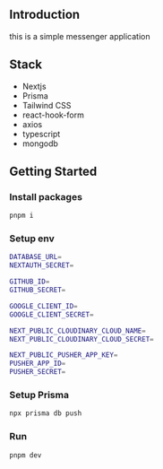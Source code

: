 ## Introduction
this is a simple messenger application
## Stack

- Nextjs
- Prisma
- Tailwind CSS
- react-hook-form
- axios
- typescript
- mongodb

## Getting Started
### Install packages

```bash
pnpm i
```

### Setup env

```bash
DATABASE_URL=
NEXTAUTH_SECRET=

GITHUB_ID=
GITHUB_SECRET=

GOOGLE_CLIENT_ID=
GOOGLE_CLIENT_SECRET=

NEXT_PUBLIC_CLOUDINARY_CLOUD_NAME=
NEXT_PUBLIC_CLOUDINARY_CLOUD_SECRET=

NEXT_PUBLIC_PUSHER_APP_KEY=
PUSHER_APP_ID=
PUSHER_SECRET=
```
### Setup Prisma
```bash
npx prisma db push
```

### Run

```bash
pnpm dev
```
